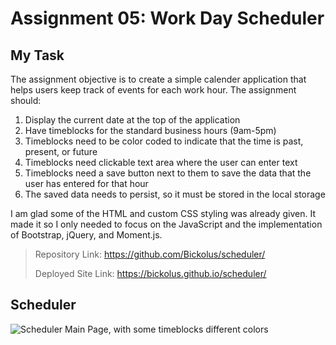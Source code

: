 # Assignment 05: Work Day Scheduler

## My Task

The assignment objective is to create a simple calender application that helps users keep track 
of events for each work hour. The assignment should:

1. Display the current date at the top of the application
2. Have timeblocks for the standard business hours (9am-5pm)
3. Timeblocks need to be color coded to indicate that the time is past, present, or future
4. Timeblocks need clickable text area where the user can enter text
5. Timeblocks need a save button next to them to save the data that the user has entered for that hour
6. The saved data needs to persist, so it must be stored in the local storage

I am glad some of the HTML and custom CSS styling was already given. It made it so I only needed to focus on the
JavaScript and the implementation of Bootstrap, jQuery, and Moment.js.  

> Repository Link: https://github.com/Bickolus/scheduler/
>
> Deployed Site Link: https://bickolus.github.io/scheduler/

## Scheduler
![Scheduler Main Page, with some timeblocks different colors](https://github.com/Bickolus/quiz/blob/main/images/scheduler.gif?raw=true)
